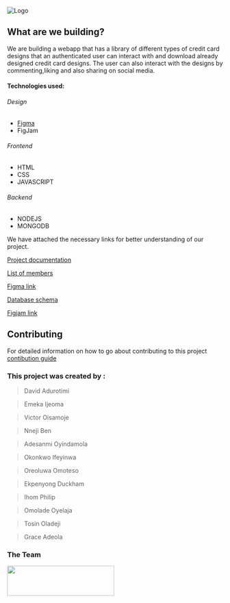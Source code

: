 

![Logo](https://user-images.githubusercontent.com/64624808/183252953-2a88be9a-10a8-4864-876c-8d839fea3480.png)


## What are we building?
We are building a webapp that has a library of different types of credit card designs that an authenticated user can interact with and download already designed credit card designs. The user can also interact with the designs by commenting,liking and also sharing on social media.

#### Technologies used:
###### Design
* [Figma](https://www.figma.com/file/vu6DUnnrYcmQk0pceFn0x4/CC-Gen?node-id=7%3A3)
* FigJam

###### Frontend
* HTML
* CSS
* JAVASCRIPT

###### Backend
* NODEJS
* MONGODB



We have attached the necessary links for better understanding of our project.

[Project documentation](https://docs.google.com/document/d/1nSPZrMSkazsjBJe5UKSdXXIiXWSh-FHYP9ACT4WdLcg/edit?usp=sharing)

[List of members](https://docs.google.com/spreadsheets/d/13-wTsqPr9UyZD96kKnywliCcZduENpLvDsflj7ooleg/edit?usp=sharing)

[Figma link](https://www.figma.com/file/vu6DUnnrYcmQk0pceFn0x4/CC-Gen?node-id=7%3A3)

[Database schema](https://github.com/zuri-training/CC-Generator-Team127/blob/Backend-Dev/README.md)

[Figjam link](https://www.figma.com/file/tXPnmUReyZ8hiuBU2IjBam/USER-RESEARCH-2-TASK-(Copy)?node-id=15%3A202)


## Contributing
 For detailed information on how to go about contributing to this project <br/>
 [contibution guide](https://github.com/zuri-training/CC-Generator-Team127/blob/main/contributing.md)

### This project was created by :

> David Adurotimi

> Emeka Ijeoma 

> Victor Oisamoje

> Nneji Ben

> Adesanmi Oyindamola

> Okonkwo Ifeyinwa

> Oreoluwa Omoteso

> Ekpenyong Duckham

> Ihom Philip

> Omolade Oyelaja

> Tosin Oladeji

> Grace Adeola

### The Team
<a href="https://github.com/zuri-training/CC-Generator-Team127/graphs/contributors">
  <img src="https://contrib.rocks/image?repo=zuri-training/CC-Generator-Team127" height="70" width="250"/>
</a>


